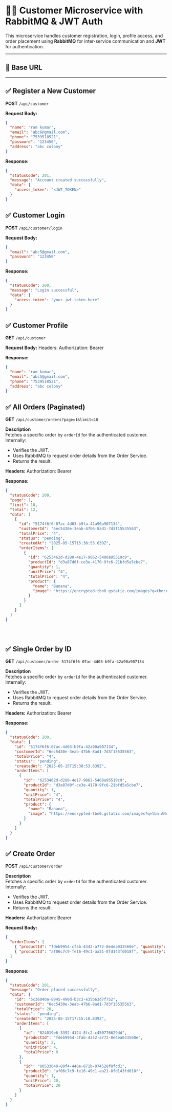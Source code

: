 # 🧑‍💼 Customer Microservice with RabbitMQ & JWT Auth

This microservice handles customer registration, login, profile access, and order placement using **RabbitMQ** for inter-service communication and **JWT** for authentication.

---

## 🚀 Base URL


---

## ✅ Register a New Customer

**POST** `/api/customer`

**Request Body:**

```json
{
  "name": "ram kumar",
  "email": "abc6@gmail.com",
  "phone": "7539518521",
  "password": "123456",
  "address": "abc colony"
}
```

**Response:**

```json
{
  "statusCode": 201,
  "message": "Account created successfully",
  "data": {
    "access_token": "<JWT_TOKEN>"
  }
}
```




## ✅ Customer Login

**POST** `/api/customer/login`

**Request Body:**

```json
{
  "email": "abc5@gmail.com",
  "password": "123456"
}
```

**Response:**

```json
{
  "statusCode": 200,
  "message": "Login successful",
  "data": {
    "access_token": "your-jwt-token-here"
  }
}

```







## ✅ Customer Profile

**GET** `/api/customer`

**Request Body:**
Headers:
Authorization: Bearer <token>




**Response:**

```json
{
  "name": "ram kumar",
  "email": "abc5@gmail.com",
  "phone": "7539518521",
  "address": "abc colony"
}

```





## ✅ All Orders (Paginated)

**GET** `/api/customer/orders?page=1&limit=10`

**Description**  
Fetches a specific order by `orderId` for the authenticated customer.  
Internally:  
- Verifies the JWT.  
- Uses RabbitMQ to request order details from the Order Service.  
- Returns the result.

**Headers:**
Authorization: Bearer <token>



**Response:**

```json
{
  "statusCode": 200,
  "page": 1,
  "limit": 10,
  "total": 12,
  "data": [
    {
      "id": "5174f6f6-07ac-4d03-b9fa-42a90a907134",
      "customerId": "6ec5430e-3eab-47b6-8ad1-7d3f15535563",
      "totalPrice": "4",
      "status": "pending",
      "createdAt": "2025-05-15T15:38:53.639Z",
      "orderItems": [
        {
          "id": "6253462d-d280-4e17-9862-5408a95519c9",
          "productId": "d3a87d0f-ce3e-4170-9fc6-21bfd5a5cbe7",
          "quantity": 1,
          "unitPrice": "4",
          "totalPrice": "4",
          "product": {
            "name": "Banana",
            "image": "https://encrypted-tbn0.gstatic.com/images?q=tbn:ANd9GcRvuFWmgStX6zF38A7ZufXtDXTlUag-rcKnew&s"
          }
        }
      ]
    }
  ]
}





```

## ✅ Single Order by ID

**GET** `/api/customer/order 5174f6f6-07ac-4d03-b9fa-42a90a907134`

**Description**  
Fetches a specific order by `orderId` for the authenticated customer.  
Internally:  
- Verifies the JWT.  
- Uses RabbitMQ to request order details from the Order Service.  
- Returns the result.

**Headers:**
Authorization: Bearer <token>



**Response:**

```json
{
  "statusCode": 200,
  "data": {
    "id": "5174f6f6-07ac-4d03-b9fa-42a90a907134",
    "customerId": "6ec5430e-3eab-47b6-8ad1-7d3f15535563",
    "totalPrice": "4",
    "status": "pending",
    "createdAt": "2025-05-15T15:38:53.639Z",
    "orderItems": [
      {
        "id": "6253462d-d280-4e17-9862-5408a95519c9",
        "productId": "d3a87d0f-ce3e-4170-9fc6-21bfd5a5cbe7",
        "quantity": 1,
        "unitPrice": "4",
        "totalPrice": "4",
        "product": {
          "name": "Banana",
          "image": "https://encrypted-tbn0.gstatic.com/images?q=tbn:ANd9GcRvuFWmgStX6zF38A7ZufXtDXTlUag-rcKnew&s"
        }
      }
    ]
  }
}

```










## ✅ Create Order

**POST** `/api/customer/order`

**Description**  
Fetches a specific order by `orderId` for the authenticated customer.  
Internally:  
- Verifies the JWT.  
- Uses RabbitMQ to request order details from the Order Service.  
- Returns the result.


**Headers:**
Authorization: Bearer <token>

**Request Body:**

```json
{
  "orderItems": [
    { "productId": "fdeb9954-cfab-4342-a772-8e4ea033560e", "quantity": 2 },
    { "productId": "af06c7c9-fe16-49c1-aa21-8fd143fd018f", "quantity": 1 }
  ]
}
```

**Response:**

```json
{
  "statusCode": 201,
  "message": "Order placed successfully",
  "data": {
    "id": "5c36040a-8945-490d-b3c3-e35b63d7f752",
    "customerId": "6ec5430e-3eab-47b6-8ad1-7d3f15535563",
    "totalPrice": 28,
    "status": "pending",
    "createdAt": "2025-05-15T17:15:10.839Z",
    "orderItems": [
      {
        "id": "024019e6-3392-4124-8fc2-c450776629dd",
        "productId": "fdeb9954-cfab-4342-a772-8e4ea033560e",
        "quantity": 2,
        "unitPrice": 4,
        "totalPrice": 8
      },
      {
        "id": "80533640-80f4-448e-871b-074528f8fcd1",
        "productId": "af06c7c9-fe16-49c1-aa21-8fd143fd018f",
        "quantity": 1,
        "unitPrice": 20,
        "totalPrice": 20
      }
    ]
  }
}






```